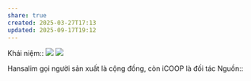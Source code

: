 ```yaml
---
share: true
created: 2025-03-27T17:13
updated: 2025-09-17T19:12
---
```

Khái niệm:: 
![](https://imagizer.imageshack.com/a/img922/8642/OLvaeB.png)
![](https://imagizer.imageshack.com/a/img922/8919/LHTyJM.png)

Hansalim gọi người sản xuất là cộng đồng, còn iCOOP là đối tác
Nguồn:: 
